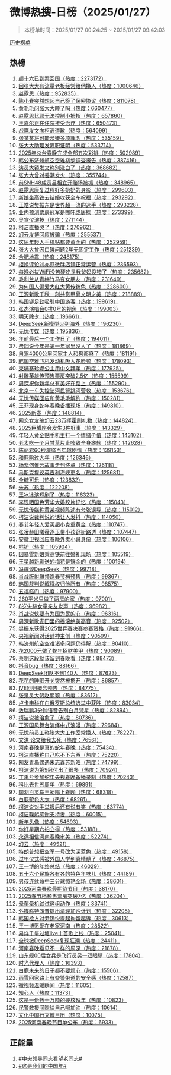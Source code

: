 <h1>
微博热搜-日榜（2025/01/27）
</h1>
<blockquote>
<p>
本榜单时间：2025/01/27 00:24:25 ~ 2025/01/27 09:42:03
</p>
</blockquote>
<p>
<a href="https://github.com/daifee/weibo-hot-search/tree/main/archives/daily">历史榜单</a>
</p>
<h2>
热榜
</h2>
<ol>

<li>
<a href="https://s.weibo.com/weibo?q=%23%E9%A2%9C%E5%8D%81%E5%85%AD%E5%B7%B2%E5%88%B0%E6%A1%88%E5%9B%9E%E5%9B%BD%23" target="weibo">
颜十六已到案回国（热度：2273172）
</a>
</li>

<li>
<a href="https://s.weibo.com/weibo?q=%23%E5%9B%A0%E5%BC%A0%E5%A4%A7%E5%A4%A7%E6%9C%89%E6%B5%81%E9%87%8F%E8%80%81%E6%9D%BF%E7%BB%8F%E5%B8%B8%E7%BB%99%E4%BB%96%E6%8D%A2%E4%BA%BA%23" target="weibo">
因张大大有流量老板经常给他换人（热度：1000646）
</a>
</li>

<li>
<a href="https://s.weibo.com/weibo?q=%23%E8%B5%B5%E9%9C%B2%E6%80%9D%23" target="weibo">
赵露思（热度：952835）
</a>
</li>

<li>
<a href="https://s.weibo.com/weibo?q=%23%E9%99%88%E5%B0%8F%E6%98%A5%E7%AA%81%E7%84%B6%E6%83%B3%E8%B5%B7%E8%87%AA%E5%B7%B1%E7%AD%BE%E4%BA%86%E4%BF%9D%E5%AF%86%E5%8D%8F%E8%AE%AE%23" target="weibo">
陈小春突然想起自己签了保密协议（热度：811078）
</a>
</li>

<li>
<a href="https://s.weibo.com/weibo?q=%23%E9%BB%84%E6%AF%9B%E6%AF%9B%E9%97%AE%E5%BC%A0%E5%A4%A7%E5%A4%A7%E7%9D%A1%E4%BA%86%E5%90%97%23" target="weibo">
黄毛毛问张大大睡了吗（热度：660477）
</a>
</li>

<li>
<a href="https://s.weibo.com/weibo?q=%23%E8%B5%B5%E9%9C%B2%E6%80%9D%E6%AF%94%E8%80%B6%E6%97%A0%E6%B3%95%E6%8E%A7%E5%88%B6%E5%B0%8F%E6%8B%87%E6%8C%87%23" target="weibo">
赵露思比耶无法控制小拇指（热度：657860）
</a>
</li>

<li>
<a href="https://s.weibo.com/weibo?q=%23%E7%8E%8B%E5%98%89%E5%B0%94%E6%AD%A3%E5%9C%A8%E4%BD%8F%E9%99%A2%E6%8E%A5%E5%8F%97%E6%B2%BB%E7%96%97%23" target="weibo">
王嘉尔正在住院接受治疗（热度：650473）
</a>
</li>

<li>
<a href="https://s.weibo.com/weibo?q=%23%E6%88%98%E9%B9%B0%E5%8F%91%E6%96%87%E5%90%91%E6%9F%AF%E6%B4%81%E9%81%93%E6%AD%89%23" target="weibo">
战鹰发文向柯洁道歉（热度：564099）
</a>
</li>

<li>
<a href="https://s.weibo.com/weibo?q=%23%E5%BC%A0%E6%9F%90%E6%9F%90%E5%B0%86%E5%8F%AF%E8%83%BD%E6%B6%89%E5%AB%8C%E5%A4%9A%E9%A1%B9%E7%BD%AA%E5%90%8D%23" target="weibo">
张某某将可能涉嫌多项罪名（热度：535159）
</a>
</li>

<li>
<a href="https://s.weibo.com/weibo?q=%23%E5%BC%A0%E5%A4%A7%E5%A4%A7%E5%8A%A9%E7%90%86%E5%8F%91%E7%A6%BB%E8%81%8C%E8%AF%81%E6%98%8E%23" target="weibo">
张大大助理发离职证明（热度：533714）
</a>
</li>

<li>
<a href="https://s.weibo.com/weibo?q=%232025%E5%B9%B4%E6%80%BB%E5%8F%B0%E6%98%A5%E6%99%9A%E5%AE%8C%E6%88%90%E5%85%A8%E9%83%A8%E4%BA%94%E6%AC%A1%E5%BD%A9%E6%8E%92%23" target="weibo">
2025年总台春晚完成全部五次彩排（热度：502989）
</a>
</li>

<li>
<a href="https://s.weibo.com/weibo?q=%23%E9%9F%A9%E5%85%AC%E5%B8%83%E6%B5%8E%E5%B7%9E%E8%88%AA%E7%A9%BA%E7%A9%BA%E9%9A%BE%E5%88%9D%E6%AD%A5%E8%B0%83%E6%9F%A5%E6%8A%A5%E5%91%8A%23" target="weibo">
韩公布济州航空空难初步调查报告（热度：387416）
</a>
</li>

<li>
<a href="https://s.weibo.com/weibo?q=%23%E6%BC%94%E5%91%98%E5%A4%A7%E9%94%81%E5%8F%91%E6%96%87%E7%A7%B0%E5%88%AB%E6%B4%97%E7%99%BD%E4%BA%86%23" target="weibo">
演员大锁发文称别洗白了（热度：368682）
</a>
</li>

<li>
<a href="https://s.weibo.com/weibo?q=%23%E5%BC%A0%E5%A4%A7%E5%A4%A7%E6%9B%BE%E5%AF%B9%E5%A7%9C%E6%BD%AE%E5%8F%91%E7%81%AB%23" target="weibo">
张大大曾对姜潮发火（热度：355744）
</a>
</li>

<li>
<a href="https://s.weibo.com/weibo?q=%23%E5%89%8DSNH48%E6%88%90%E5%91%98%E5%90%95%E7%9B%B8%E5%AE%9C%E5%BC%80%E8%B5%8C%E5%9C%BA%E8%A2%AB%E6%8A%93%23" target="weibo">
前SNH48成员吕相宜开赌场被抓（热度：348965）
</a>
</li>

<li>
<a href="https://s.weibo.com/weibo?q=%23%E8%B5%B5%E9%9C%B2%E6%80%9D%E5%BA%B7%E5%A4%8D%E8%BF%87%E7%A8%8B%E5%A5%BD%E5%A4%9A%E5%A5%B6%E5%A5%B6%E7%9A%84%E8%BA%AB%E5%BD%B1%23" target="weibo">
赵露思康复过程好多奶奶的身影（热度：299603）
</a>
</li>

<li>
<a href="https://s.weibo.com/weibo?q=%23%E6%96%B0%E5%A8%98%E5%9D%90%E9%AB%98%E9%93%81%E5%8E%BB%E7%BB%93%E5%A9%9A%E6%94%B6%E8%8E%B7%E5%85%A8%E8%BD%A6%E7%A5%9D%E7%A6%8F%23" target="weibo">
新娘坐高铁去结婚收获全车祝福（热度：293292）
</a>
</li>

<li>
<a href="https://s.weibo.com/weibo?q=%23%E7%8E%8B%E7%9A%93%E8%AF%B4%E6%A8%8A%E6%8C%AF%E4%B8%9C%E6%98%AF%E4%B8%96%E7%95%8C%E8%B6%85%E4%B8%80%E6%B5%81%E7%9A%84%E9%80%89%E6%89%8B%23" target="weibo">
王皓说樊振东是世界超一流的选手（热度：293228）
</a>
</li>

<li>
<a href="https://s.weibo.com/weibo?q=%23%E4%B8%9A%E5%86%85%E9%A2%84%E6%B5%8B%E7%A5%A8%E6%88%BF%E5%86%A0%E5%86%9B%E6%98%AF%E5%93%AA%E5%90%92%E6%88%96%E5%94%90%E6%8E%A2%23" target="weibo">
业内预测票房冠军是哪吒或唐探（热度：273399）
</a>
</li>

<li>
<a href="https://s.weibo.com/weibo?q=%23%E5%90%B4%E5%AE%A3%E4%BB%AA%E6%BC%94%E6%8A%80%23" target="weibo">
吴宣仪演技（热度：271144）
</a>
</li>

<li>
<a href="https://s.weibo.com/weibo?q=%23%E6%9F%AF%E6%B4%81%E7%9B%B4%E6%92%AD%E5%93%AD%E4%BA%86%23" target="weibo">
柯洁直播哭了（热度：270962）
</a>
</li>

<li>
<a href="https://s.weibo.com/weibo?q=%23%E5%B9%BB%E4%BA%91%E5%8F%91%E5%8D%9A%E5%9B%9E%E5%BA%94%E8%A2%AB%E9%AA%97%23" target="weibo">
幻云发博回应被骗（热度：255537）
</a>
</li>

<li>
<a href="https://s.weibo.com/weibo?q=%23%E8%BF%99%E5%B1%8A%E5%B9%B4%E8%BD%BB%E4%BA%BA%E6%89%8B%E6%9C%BA%E8%B4%B4%E9%83%BD%E8%A6%81%E9%BB%84%E9%87%91%E7%9A%84%23" target="weibo">
这届年轻人手机贴都要黄金的（热度：252959）
</a>
</li>

<li>
<a href="https://s.weibo.com/weibo?q=%23%E5%BC%A0%E5%A4%A7%E5%A4%A7%E6%9B%BE%E5%9B%A0%E5%8F%A3%E7%A2%91%E9%97%AE%E9%A2%982%E5%B9%B4%E6%97%A0%E5%9B%BA%E5%AE%9A%E5%B7%A5%E4%BD%9C%23" target="weibo">
张大大曾因口碑问题2年无固定工作（热度：251239）
</a>
</li>

<li>
<a href="https://s.weibo.com/weibo?q=%23%E5%90%88%E8%82%A5%E5%9C%B0%E9%9C%87%23" target="weibo">
合肥地震（热度：248175）
</a>
</li>

<li>
<a href="https://s.weibo.com/weibo?q=%23%E6%9F%9C%E5%A7%90%E8%AF%84%E8%AE%BA%E5%88%98%E4%BA%A6%E8%8F%B2%E5%BE%AE%E8%83%96%E5%BA%97%E9%93%BA%E6%AD%A3%E5%B8%B8%E8%BF%90%E8%90%A5%23" target="weibo">
柜姐评论刘亦菲微胖店铺正常运营（热度：236593）
</a>
</li>

<li>
<a href="https://s.weibo.com/weibo?q=%23%E6%AF%8F%E6%99%9A%E5%BF%85%E6%8B%94WiFi%E6%B2%A1%E8%8B%A6%E7%A1%AC%E5%90%83%E6%98%AF%E6%88%91%E7%88%B8%E5%A6%88%E6%B2%A1%E9%94%99%E4%BA%86%23" target="weibo">
每晚必拔WiFi没苦硬吃是我爸妈没错了（热度：235682）
</a>
</li>

<li>
<a href="https://s.weibo.com/weibo?q=%23%E6%AF%9B%E5%88%A9%E5%85%B0%E4%BB%8E%E9%9D%92%E6%A2%85%E7%AB%B9%E9%A9%AC%E5%8F%98%E5%A5%B3%E6%9C%8B%E5%8F%8B%23" target="weibo">
毛利兰从青梅竹马变女朋友（热度：231649）
</a>
</li>

<li>
<a href="https://s.weibo.com/weibo?q=%23%E4%B8%BA%E4%BD%95%E5%9B%BD%E4%BA%BA%E5%81%8F%E7%88%B1%E5%A4%A7%E7%BA%A2%E5%A4%A7%E9%BB%84%E4%BC%A0%E7%BB%9F%E8%89%B2%23" target="weibo">
为何国人偏爱大红大黄传统色（热度：228600）
</a>
</li>

<li>
<a href="https://s.weibo.com/weibo?q=%23%E7%8E%8B%E6%BA%90%E6%96%B0%E6%AD%8C%E5%8D%83%E7%A7%8B%E4%B8%80%E5%88%BB%E5%85%B1%E8%B5%8F%E7%94%B2%E9%AA%A8%E6%96%87%E6%98%8E%E4%B9%8B%E7%BE%8E%23" target="weibo">
王源新歌千秋一刻共赏甲骨文明之美（热度：218889）
</a>
</li>

<li>
<a href="https://s.weibo.com/weibo?q=%23%E9%9F%A9%E5%9B%BD%E9%93%86%E8%B6%B3%E5%8A%B2%E5%90%B8%E5%BC%95%E4%B8%AD%E5%9B%BD%E6%B8%B8%E5%AE%A2%23" target="weibo">
韩国铆足劲吸引中国游客（热度：199619）
</a>
</li>

<li>
<a href="https://s.weibo.com/weibo?q=%23%E5%BC%A0%E6%9D%B0%E6%BC%94%E5%94%B1%E4%BC%9A0%E6%8E%920%E5%8F%B7%E7%9A%84%E8%A7%86%E8%A7%92%23" target="weibo">
张杰演唱会0排0号的视角（热度：199003）
</a>
</li>

<li>
<a href="https://s.weibo.com/weibo?q=%23%E6%98%8E%E5%A4%A9%E9%99%A4%E5%A4%95%23" target="weibo">
明天除夕（热度：196661）
</a>
</li>

<li>
<a href="https://s.weibo.com/weibo?q=%23DeepSeek%E6%96%B0%E6%A8%A1%E5%9E%8B%E7%81%AB%E5%88%B0%E6%B5%B7%E5%A4%96%23" target="weibo">
DeepSeek新模型火到海外（热度：196230）
</a>
</li>

<li>
<a href="https://s.weibo.com/weibo?q=%23%E6%97%A0%E5%BF%A7%E4%BC%A0%E5%AA%92%23" target="weibo">
无忧传媒（热度：195836）
</a>
</li>

<li>
<a href="https://s.weibo.com/weibo?q=%23%E5%B9%B4%E5%89%8D%E6%9C%80%E5%90%8E%E4%B8%80%E4%B8%AA%E5%B7%A5%E4%BD%9C%E6%97%A5%E4%BA%86%23" target="weibo">
年前最后一个工作日了（热度：194011）
</a>
</li>

<li>
<a href="https://s.weibo.com/weibo?q=%23%E8%B4%B9%E7%BF%94%E8%AF%B4%E4%BB%8A%E5%B9%B4%E6%98%AF%E7%AC%AC%E4%B8%80%E5%B9%B4%E5%AE%B6%E9%87%8C%E6%B2%A1%E4%BA%BA%E4%BA%86%23" target="weibo">
费翔说今年是第一年家里没人了（热度：181869）
</a>
</li>

<li>
<a href="https://s.weibo.com/weibo?q=%23%E8%87%AA%E9%A9%BE4000%E5%85%AC%E9%87%8C%E5%9B%9E%E5%AE%B6%E4%B8%BB%E4%BA%BA%E5%92%8C%E7%8B%97%E9%83%BD%E9%BA%BB%E4%BA%86%23" target="weibo">
自驾4000公里回家主人和狗都麻了（热度：181191）
</a>
</li>

<li>
<a href="https://s.weibo.com/weibo?q=%23%E9%9F%A9%E5%9B%BD%E7%A9%BA%E9%9A%BE%E9%A3%9E%E6%9C%BA%E5%8F%91%E5%8A%A8%E6%9C%BA%E5%90%B8%E5%85%A5%E8%8A%B1%E8%84%B8%E9%B8%AD%23" target="weibo">
韩国空难飞机发动机吸入花脸鸭（热度：178093）
</a>
</li>

<li>
<a href="https://s.weibo.com/weibo?q=%23%E6%9F%AC%E5%9F%94%E5%AF%A8%E7%8F%8D%E5%A8%9C%E5%85%AC%E4%B8%BB%E7%94%A8%E4%B8%AD%E6%96%87%E6%8B%9C%E5%B9%B4%23" target="weibo">
柬埔寨珍娜公主用中文拜年（热度：177925）
</a>
</li>

<li>
<a href="https://s.weibo.com/weibo?q=%23%E5%B0%84%E9%9B%95%E8%8B%B1%E9%9B%84%E4%BC%A0%E9%A2%84%E5%94%AE%E7%A5%A8%E6%88%BF%E7%AA%81%E7%A0%B42.5%E4%BA%BF%23" target="weibo">
射雕英雄传预售票房突破2.5亿（热度：155599）
</a>
</li>

<li>
<a href="https://s.weibo.com/weibo?q=%23%E5%91%A8%E6%B7%B1%E7%A5%9D%E4%BD%A0%E6%96%B0%E5%B9%B4%E6%80%BB%E6%9C%89%E7%BE%8E%E5%A5%BD%E5%9C%A8%E8%B7%AF%E4%B8%8A%23" target="weibo">
周深祝你新年总有美好在路上（热度：155290）
</a>
</li>

<li>
<a href="https://s.weibo.com/weibo?q=%23%E5%8C%97%E4%BA%AC%E4%B8%80%E8%BD%A6%E5%A4%B1%E6%8E%A7%E5%9D%A0%E6%B2%B3%E6%B0%91%E8%AD%A6%E8%B7%B3%E6%B2%B3%E8%90%A5%E6%95%91%23" target="weibo">
北京一车失控坠河民警跳河营救（热度：153676）
</a>
</li>

<li>
<a href="https://s.weibo.com/weibo?q=%23%E6%97%A0%E5%BF%A7%E4%BC%A0%E5%AA%92%E5%9B%9E%E5%BA%94%E5%92%8C%E9%BB%84%E6%AF%9B%E6%AF%9B%E8%A7%A3%E7%BA%A6%23" target="weibo">
无忧传媒回应和黄毛毛解约（热度：150281）
</a>
</li>

<li>
<a href="https://s.weibo.com/weibo?q=%23%E7%8E%8B%E8%8F%B2%E7%8E%B0%E8%BA%AB%E8%9B%87%E5%B9%B4%E6%98%A5%E6%99%9A%E5%A4%87%E6%92%AD%E7%8E%B0%E5%9C%BA%23" target="weibo">
王菲现身蛇年春晚备播现场（热度：149810）
</a>
</li>

<li>
<a href="https://s.weibo.com/weibo?q=%232025%E6%96%B0%E6%98%A5%23" target="weibo">
2025新春（热度：148814）
</a>
</li>

<li>
<a href="https://s.weibo.com/weibo?q=%23%E7%BD%91%E6%81%8B%E5%A5%B3%E5%8F%8B%E9%AA%97%E5%B9%BB%E4%BA%9123%E4%B8%87%E6%8C%A5%E9%9C%8D%E5%88%B7%E7%A4%BC%E7%89%A9%23" target="weibo">
网恋女友骗幻云23万挥霍刷礼物（热度：144824）
</a>
</li>

<li>
<a href="https://s.weibo.com/weibo?q=%232025%E5%B7%A8%E8%9F%B9%E5%BA%A7%E4%BC%9A%E5%8F%91%E7%94%9F3%E4%BB%B6%E5%A5%BD%E4%BA%8B%23" target="weibo">
2025巨蟹座会发生3件好事（热度：143329）
</a>
</li>

<li>
<a href="https://s.weibo.com/weibo?q=%23%E5%B9%B4%E8%BD%BB%E4%BA%BA%E9%BB%84%E9%87%91%E8%B4%B4%E6%89%8B%E6%9C%BA%E4%B8%BB%E6%89%93%E4%B8%80%E4%B8%AA%E6%83%85%E7%BB%AA%E4%BB%B7%E5%80%BC%23" target="weibo">
年轻人黄金贴手机主打一个情绪价值（热度：143102）
</a>
</li>

<li>
<a href="https://s.weibo.com/weibo?q=%23%E8%80%81%E5%A4%AA%E5%90%83%E4%B8%80%E4%B8%AA%E6%9C%88%E7%94%98%E8%8D%89%E7%89%87%E6%AD%A2%E5%92%B3%E8%87%B4%E5%85%A8%E8%BA%AB%E7%98%AB%E8%BD%AF%23" target="weibo">
老太吃一个月甘草片止咳致全身瘫软（热度：142628）
</a>
</li>

<li>
<a href="https://s.weibo.com/weibo?q=%23%E9%99%88%E4%B8%BD%E5%90%9B60%E7%A7%92%E6%BC%94%E7%BB%8E%E7%99%BE%E5%B9%B4%E8%B6%8A%E5%89%A7%E6%83%85%23" target="weibo">
陈丽君60秒演绎百年越剧情（热度：139153）
</a>
</li>

<li>
<a href="https://s.weibo.com/weibo?q=%23%E5%92%8C%E9%B9%BF%E6%99%97%E8%BF%87%E5%A4%A7%E5%B9%B4%23" target="weibo">
和鹿晗过大年（热度：126346）
</a>
</li>

<li>
<a href="https://s.weibo.com/weibo?q=%23%E6%9D%A8%E7%B4%AB%E4%BD%95%E6%83%9F%E8%8A%B3%E6%95%85%E4%BA%8B%E8%B5%B0%E5%88%B0%E7%BB%88%E7%AB%A0%23" target="weibo">
杨紫何惟芳故事走到终章（热度：126118）
</a>
</li>

<li>
<a href="https://s.weibo.com/weibo?q=%23%E9%A9%AC%E6%96%AF%E5%85%8B%E6%8F%90%E8%AE%AE%E8%8B%B1%E5%90%89%E5%88%A9%E6%B5%B7%E5%B3%A1%E6%9B%B4%E5%90%8D%23" target="weibo">
马斯克提议英吉利海峡更名（热度：125681）
</a>
</li>

<li>
<a href="https://s.weibo.com/weibo?q=%23%E5%85%A8%E7%B3%96%E5%8F%AF%E4%B9%90%23" target="weibo">
全糖可乐（热度：123832）
</a>
</li>

<li>
<a href="https://s.weibo.com/weibo?q=%23%E6%9C%B1%E8%8B%8F%23" target="weibo">
朱苏（热度：122208）
</a>
</li>

<li>
<a href="https://s.weibo.com/weibo?q=%23%E7%8E%8B%E5%86%B0%E5%86%B0%E6%BC%94%E7%9F%AD%E5%89%A7%E4%BA%86%23" target="weibo">
王冰冰演短剧了（热度：116323）
</a>
</li>

<li>
<a href="https://s.weibo.com/weibo?q=%23%E6%9D%8E%E7%8E%B0%E6%99%92%E5%9B%BD%E8%89%B2%E8%8A%B3%E5%8D%8E%E5%A4%A7%E5%A9%9A%E8%83%B6%E7%89%87%E8%AE%B0%E5%BF%86%23" target="weibo">
李现晒国色芳华大婚胶片记忆（热度：115043）
</a>
</li>

<li>
<a href="https://s.weibo.com/weibo?q=%23%E6%97%A0%E5%BF%A7%E4%BC%A0%E5%AA%92%E7%A7%B0%E9%BB%84%E6%9F%90%E8%A7%86%E9%A2%91%E9%99%88%E8%BF%B0%E6%9C%89%E5%A4%B8%E5%BC%A0%E8%AF%AF%E5%AF%BC%23" target="weibo">
无忧传媒称黄某视频陈述有夸张误导（热度：115012）
</a>
</li>

<li>
<a href="https://s.weibo.com/weibo?q=%23%E6%9F%AF%E6%B4%81%E8%AF%B4%E8%A3%81%E5%88%A4%E8%AF%B4%E7%9A%84%E8%AF%9D%E8%AE%A9%E4%BA%BA%E5%8F%91%E6%8A%96%23" target="weibo">
柯洁说裁判说的话让人发抖（热度：114050）
</a>
</li>

<li>
<a href="https://s.weibo.com/weibo?q=%23%E6%98%A5%E8%8A%82%E5%B9%B4%E8%BD%BB%E4%BA%BA%E7%88%B1%E4%B9%B0%E8%B6%85%E5%B0%8F%E5%85%8B%E9%87%8D%E9%BB%84%E9%87%91%23" target="weibo">
春节年轻人爱买超小克重黄金（热度：110747）
</a>
</li>

<li>
<a href="https://s.weibo.com/weibo?q=%23%E5%BC%A0%E5%87%8C%E8%B5%AB%E7%94%B0%E6%9B%A6%E8%96%87%E9%80%90%E7%8E%89%E5%B8%A6%E5%B0%8F%E5%AD%A9%E9%80%9B%E8%A1%97%E8%B7%AF%E9%80%8F%23" target="weibo">
张凌赫田曦薇逐玉带小孩逛街路透（热度：107447）
</a>
</li>

<li>
<a href="https://s.weibo.com/weibo?q=%23%E5%AE%89%E5%BE%BD%E5%8D%AB%E8%A7%86%E5%9B%9E%E5%BA%94%E6%98%A5%E6%99%9A%E5%A4%96%E5%8D%96%E5%B0%8F%E5%93%A5%E8%BA%AB%E4%BB%BD%23" target="weibo">
安徽卫视回应春晚外卖小哥身份（热度：106106）
</a>
</li>

<li>
<a href="https://s.weibo.com/weibo?q=%23%E6%A3%8D%E9%93%B2%23" target="weibo">
棍铲（热度：105904）
</a>
</li>

<li>
<a href="https://s.weibo.com/weibo?q=%23%E5%9B%A0%E6%9A%B4%E9%9B%AA%E6%96%B0%E5%A8%98%E4%B9%98%E9%AB%98%E9%93%81%E5%89%8D%E5%BE%80%E5%A9%9A%E7%A4%BC%E7%8E%B0%E5%9C%BA%23" target="weibo">
因暴雪新娘乘高铁前往婚礼现场（热度：105519）
</a>
</li>

<li>
<a href="https://s.weibo.com/weibo?q=%23%E7%8E%8B%E6%98%9F%E8%B6%8A%E6%96%B0%E5%89%A7%E9%80%81%E7%9A%84%E6%A2%85%E8%8A%B1%E6%98%AF%E9%95%B6%E9%87%91%E7%9A%84%23" target="weibo">
王星越新剧送的梅花是镶金的（热度：100194）
</a>
</li>

<li>
<a href="https://s.weibo.com/weibo?q=%23%E5%86%AF%E9%AA%A5%E8%B0%88DeepSeek%23" target="weibo">
冯骥谈DeepSeek（热度：99718）
</a>
</li>

<li>
<a href="https://s.weibo.com/weibo?q=%23%E8%82%96%E6%88%98%E7%89%88%E5%B0%84%E9%9B%95%E9%A2%86%E8%B7%91%E6%98%A5%E8%8A%82%E6%A1%A3%E9%A2%84%E5%94%AE%23" target="weibo">
肖战版射雕领跑春节档预售（热度：99367）
</a>
</li>

<li>
<a href="https://s.weibo.com/weibo?q=%23%E9%9F%A9%E5%9B%BD%E8%A3%81%E5%88%A4%E8%AF%B4%E8%A7%A3%E9%87%8A%E6%9D%83%E5%BD%92%E4%BB%96%E6%89%80%E6%9C%89%23" target="weibo">
韩国裁判说解释权归他所有（热度：98575）
</a>
</li>

<li>
<a href="https://s.weibo.com/weibo?q=%23%E4%BA%94%E7%A6%8F%E4%B8%B4%E9%97%A8%23" target="weibo">
五福临门（热度：97900）
</a>
</li>

<li>
<a href="https://s.weibo.com/weibo?q=%23260%E5%B9%B3%E7%B1%B3%E5%8F%AA%E5%81%9A%E4%BA%86%E4%B8%A4%E6%88%BF%E7%9A%84%E5%AE%B6%23" target="weibo">
260平米只做了两房的家（热度：97001）
</a>
</li>

<li>
<a href="https://s.weibo.com/weibo?q=%238%E5%B2%81%E5%A4%B1%E8%B8%AA%E5%A5%B3%E7%AB%A5%E4%BA%B2%E5%8F%8B%E5%8F%91%E5%A3%B0%23" target="weibo">
8岁失踪女童亲友发声（热度：96982）
</a>
</li>

<li>
<a href="https://s.weibo.com/weibo?q=%23%E8%82%96%E6%88%98%E8%AF%B4%E4%BE%A0%E8%A6%81%E6%9C%89%E4%B8%BA%E5%9B%BD%E4%B8%BA%E6%B0%91%E7%9A%84%E5%BF%83%23" target="weibo">
肖战说侠要有为国为民的心（热度：96316）
</a>
</li>

<li>
<a href="https://s.weibo.com/weibo?q=%23%E5%91%A8%E6%B7%B1%E6%96%B0%E6%AD%8C%E9%BA%A6%E7%94%B0%E9%87%8C%E7%9A%84%E6%91%87%E6%BB%9A%E7%BB%9D%E7%BE%8E%E9%AB%98%E9%9F%B3%23" target="weibo">
周深新歌麦田里的摇滚绝美高音（热度：92502）
</a>
</li>

<li>
<a href="https://s.weibo.com/weibo?q=%23%E6%A8%8A%E6%8C%AF%E4%B8%9C%E8%8E%B7%E5%BE%972025%E4%B8%96%E4%B9%92%E8%B5%9B%E5%86%B3%E8%B5%9B%E5%8F%82%E8%B5%9B%E8%B5%84%E6%A0%BC%23" target="weibo">
樊振东获得2025世乒赛决赛参赛资格（热度：91966）
</a>
</li>

<li>
<a href="https://s.weibo.com/weibo?q=%23%E5%A4%AE%E8%A7%86%E6%96%B0%E9%97%BB%E5%AF%B9%E8%AF%9D%E5%B0%81%E7%A5%9E%E4%B8%BB%E5%88%9B%23" target="weibo">
央视新闻对话封神主创（热度：90599）
</a>
</li>

<li>
<a href="https://s.weibo.com/weibo?q=%23%E9%9F%A9%E6%B5%8E%E5%B7%9E%E8%88%AA%E7%A9%BA%E7%A9%BA%E9%9A%BE%E8%AF%B8%E5%A4%9A%E9%97%AE%E9%A2%98%E4%BB%8D%E5%BE%85%E8%A7%A3%23" target="weibo">
韩济州航空空难诸多问题仍待解（热度：90410）
</a>
</li>

<li>
<a href="https://s.weibo.com/weibo?q=%23%E8%8A%B12000%E5%85%83%E5%81%9A%E4%BA%86%E8%9B%87%E5%B9%B4%E6%8B%9B%E8%B4%A2%E7%BE%8E%E7%94%B2%23" target="weibo">
花2000元做了蛇年招财美甲（热度：90089）
</a>
</li>

<li>
<a href="https://s.weibo.com/weibo?q=%23%E8%94%A1%E6%98%8E%E8%BF%99%E6%AE%B5%E5%B0%B1%E8%AF%A5%E7%95%99%E5%88%B0%E6%98%A5%E6%99%9A%E7%9C%8B%23" target="weibo">
蔡明这段就该留到春晚看（热度：88473）
</a>
</li>

<li>
<a href="https://s.weibo.com/weibo?q=%23%E6%8A%96%E9%9F%B3bug%23" target="weibo">
抖音bug（热度：88166）
</a>
</li>

<li>
<a href="https://s.weibo.com/weibo?q=%23DeepSeek%E5%9B%A2%E9%98%9F%E4%B8%8D%E5%88%B0140%E4%BA%BA%23" target="weibo">
DeepSeek团队不到140人（热度：87623）
</a>
</li>

<li>
<a href="https://s.weibo.com/weibo?q=%23%E8%8A%B1%E8%8A%B1%E7%9A%84%E7%9D%A1%E7%9C%A0%E5%BC%80%E5%85%B3%E7%AA%81%E7%84%B6%E8%A2%AB%E6%91%81%E5%BC%80%23" target="weibo">
花花的睡眠开关突然被摁开（热度：86857）
</a>
</li>

<li>
<a href="https://s.weibo.com/weibo?q=%23IVE%E5%9B%9E%E5%BD%92%E6%A6%82%E5%BF%B5%E9%A2%84%E5%91%8A%23" target="weibo">
IVE回归概念预告（热度：84775）
</a>
</li>

<li>
<a href="https://s.weibo.com/weibo?q=%23%E5%BC%A0%E6%B3%89%E7%81%B5%E5%A4%A7%E8%B5%9E%E8%B5%B5%E4%B8%BD%E9%A2%96%23" target="weibo">
张泉灵大赞赵丽颖（热度：83612）
</a>
</li>

<li>
<a href="https://s.weibo.com/weibo?q=%23%E5%8D%A2%E5%8D%A1%E7%94%B3%E7%A7%91%E5%9C%A8%E7%99%BD%E4%BF%84%E7%BD%97%E6%96%AF%E6%80%BB%E7%BB%9F%E9%80%89%E4%B8%BE%E4%B8%AD%E8%8E%B7%E8%83%9C%23" target="weibo">
卢卡申科在白俄罗斯总统选举中获胜（热度：83034）
</a>
</li>

<li>
<a href="https://s.weibo.com/weibo?q=%23%E6%95%96%E7%91%9E%E9%B9%8F3%E5%88%86%E9%92%9F%E8%AF%AD%E9%9F%B3%E5%91%8A%E5%88%AB%E7%99%BD%E6%9C%88%E6%A2%B5%E6%98%9F%23" target="weibo">
敖瑞鹏3分钟语音告别白月梵星（热度：82894）
</a>
</li>

<li>
<a href="https://s.weibo.com/weibo?q=%23%E6%9F%AF%E6%B4%81%E8%AF%B4%E8%A2%AB%E6%B2%BB%E6%84%88%E4%BA%86%23" target="weibo">
柯洁说被治愈了（热度：80736）
</a>
</li>

<li>
<a href="https://s.weibo.com/weibo?q=%23%E7%8E%8B%E6%BA%90%E5%9B%BD%E9%A3%8E%E8%88%9E%E5%8F%B0%E6%BC%94%E7%BB%8E%E4%B8%AD%E5%BC%8F%E6%B5%AA%E6%BC%AB%23" target="weibo">
王源国风舞台演绎中式浪漫（热度：79684）
</a>
</li>

<li>
<a href="https://s.weibo.com/weibo?q=%23%E6%97%A0%E5%BF%A7%E5%89%8D%E5%91%98%E5%B7%A5%E7%A7%B0%E5%BC%A0%E5%A4%A7%E5%A4%A7%E5%B7%A5%E4%BD%9C%E5%AE%A4%E5%B8%B8%E6%8D%A2%E4%BA%BA%23" target="weibo">
无忧前员工称张大大工作室常换人（热度：78227）
</a>
</li>

<li>
<a href="https://s.weibo.com/weibo?q=%23%E6%96%87%E6%B7%87%20%E8%AE%BA%E6%96%87%E7%BB%99%E6%88%91%E5%8E%BB%E6%AD%BB%23" target="weibo">
文淇 论文给我去死（热度：76561）
</a>
</li>

<li>
<a href="https://s.weibo.com/weibo?q=%23%E6%B2%B3%E5%8D%97%E6%98%A5%E6%99%9A%E6%98%AF%E7%9C%9F%E7%9A%84%E8%9B%87%E5%B9%B4%E6%98%A5%E6%99%9A%23" target="weibo">
河南春晚是真的蛇年春晚（热度：75434）
</a>
</li>

<li>
<a href="https://s.weibo.com/weibo?q=%23%E6%9F%AF%E6%B4%81%E7%9B%B4%E6%92%AD%E7%A7%B0%E8%87%AA%E5%B7%B1%E5%90%83%E4%B8%8D%E4%B8%8B%E4%B8%9C%E8%A5%BF%23" target="weibo">
柯洁直播称自己吃不下东西（热度：75220）
</a>
</li>

<li>
<a href="https://s.weibo.com/weibo?q=%23%E7%BD%91%E5%8F%8B%E9%9D%92%E5%B2%9B%E5%81%B6%E9%81%87%E6%9C%B1%E5%BF%97%E9%91%AB%E8%8B%8F%E6%96%B0%E7%9A%93%23" target="weibo">
网友青岛偶遇朱志鑫苏新皓（热度：74799）
</a>
</li>

<li>
<a href="https://s.weibo.com/weibo?q=%23%E6%9F%AF%E6%B4%81%E8%AF%B4%E4%B8%BA%E7%AC%AC9%E5%86%A0%E4%BB%98%E5%87%BA%E4%BA%86%E5%BE%88%E5%A4%9A%23" target="weibo">
柯洁说为第9冠付出了很多（热度：70924）
</a>
</li>

<li>
<a href="https://s.weibo.com/weibo?q=%23%E4%B8%81%E7%A6%B9%E5%85%AE%E5%8F%82%E5%8A%A0%E8%9B%87%E5%B9%B4%E5%A4%AE%E8%A7%86%E6%98%A5%E6%99%9A%E5%A4%87%E6%92%AD%E5%BD%95%E5%88%B6%23" target="weibo">
丁禹兮参加蛇年央视春晚备播录制（热度：70243）
</a>
</li>

<li>
<a href="https://s.weibo.com/weibo?q=%23%E7%A7%91%E6%AF%94%E5%8E%BB%E4%B8%96%E4%BA%94%E5%91%A8%E5%B9%B4%23" target="weibo">
科比去世五周年（热度：69891）
</a>
</li>

<li>
<a href="https://s.weibo.com/weibo?q=%23%E5%9B%BD%E7%BE%BD%E7%99%BE%E7%81%B5%E9%B8%9F%E7%8E%8B%E6%98%B6%E5%94%B1%E4%B8%8A%E6%98%A5%E6%99%9A%23" target="weibo">
国羽百灵鸟王昶唱上春晚（热度：68318）
</a>
</li>

<li>
<a href="https://s.weibo.com/weibo?q=%23%E7%99%BD%E9%B9%BF%E9%A9%BC%E8%89%B2%E5%A4%A7%E8%A1%A3%23" target="weibo">
白鹿驼色大衣（热度：68261）
</a>
</li>

<li>
<a href="https://s.weibo.com/weibo?q=%23%E6%9F%AF%E6%B4%81%E8%AF%B4%E5%AF%B9%E6%89%8B%E4%B8%BE%E6%8A%A5%E5%90%8E%E8%BF%98%E6%9C%89%E8%AF%B4%E6%9C%89%E7%AC%91%23" target="weibo">
柯洁说对手举报后还有说有笑（热度：63774）
</a>
</li>

<li>
<a href="https://s.weibo.com/weibo?q=%23%E6%9F%AF%E6%B4%81%E9%9E%A0%E8%BA%AC%E6%84%9F%E8%B0%A2%E6%94%AF%E6%8C%81%E8%80%85%23" target="weibo">
柯洁鞠躬感谢支持者（热度：60015）
</a>
</li>

<li>
<a href="https://s.weibo.com/weibo?q=%23%E6%96%B0%E5%B9%B4%E5%A4%B4%E5%83%8F%23" target="weibo">
新年头像（热度：54693）
</a>
</li>

<li>
<a href="https://s.weibo.com/weibo?q=%23%E4%BD%A0%E5%A5%BD%E6%98%9F%E6%9C%9F%E5%85%AD%E6%8B%8D%E7%AB%8B%E5%BE%97%23" target="weibo">
你好星期六拍立得（热度：53188）
</a>
</li>

<li>
<a href="https://s.weibo.com/weibo?q=%23%E6%B0%B8%E8%BF%9C%E7%9B%B8%E4%BF%A1%E6%B2%B3%E5%8D%97%E6%98%A5%E6%99%9A%E5%AE%A1%E7%BE%8E%23" target="weibo">
永远相信河南春晚审美（热度：52274）
</a>
</li>

<li>
<a href="https://s.weibo.com/weibo?q=%23%E5%B9%BB%E4%BA%91%23" target="weibo">
幻云（热度：49521）
</a>
</li>

<li>
<a href="https://s.weibo.com/weibo?q=%23%E7%89%B9%E6%9C%97%E6%99%AE%E6%83%B3%E6%8A%8A%E7%A9%BA%E5%86%9B%E4%B8%80%E5%8F%B7%E6%94%B9%E4%B8%BA%E6%B7%B1%E8%93%9D%E8%89%B2%23" target="weibo">
特朗普想把空军一号改为深蓝色（热度：49158）
</a>
</li>

<li>
<a href="https://s.weibo.com/weibo?q=%23%E8%BF%87%E5%B9%B4%E4%BB%AA%E5%BC%8F%E6%84%9F%E8%A2%AB%E5%A4%96%E5%9B%BD%E4%BA%BA%E5%AD%A6%E5%88%B0%E7%9C%9F%E7%B2%BE%E9%AB%93%E4%BA%86%23" target="weibo">
过年仪式感被外国人学到真精髓了（热度：46875）
</a>
</li>

<li>
<a href="https://s.weibo.com/weibo?q=%23%E7%8E%8B%E4%B8%80%E5%8D%9A%E7%9A%84%E5%B9%B4%E7%BB%88%E6%80%BB%E7%BB%93%23" target="weibo">
王一博的年终总结（热度：46029）
</a>
</li>

<li>
<a href="https://s.weibo.com/weibo?q=%23%E4%BA%94%E5%8D%81%E5%85%AD%E4%B8%AA%E6%B0%91%E6%97%8F%E5%90%84%E6%9C%89%E5%90%84%E7%9A%84%E7%89%B9%E8%89%B2%E5%B9%B4%E5%91%B3%E5%84%BF%23" target="weibo">
五十六个民族各有各的特色年味儿（热度：44189）
</a>
</li>

<li>
<a href="https://s.weibo.com/weibo?q=%23%E7%94%B7%E5%AD%A9%E8%BF%9E%E7%BB%AD%E5%91%BD%E4%B8%AD%E4%B8%89%E5%88%86%E7%90%83%E6%83%8A%E8%89%B3%E5%85%A8%E5%9C%BA%23" target="weibo">
男孩连续命中三分球惊艳全场（热度：38601）
</a>
</li>

<li>
<a href="https://s.weibo.com/weibo?q=%232025%E6%B2%B3%E5%8D%97%E6%98%A5%E6%99%9A%E6%9C%80%E6%9C%9F%E5%BE%85%E8%8A%82%E7%9B%AE%23" target="weibo">
2025河南春晚最期待节目（热度：38170）
</a>
</li>

<li>
<a href="https://s.weibo.com/weibo?q=%232025%E6%98%A5%E8%8A%82%E6%A1%A3%E9%A2%84%E5%94%AE%E7%A5%A8%E6%88%BF%E7%AA%81%E7%A0%B47%E4%BA%BF%23" target="weibo">
2025春节档预售票房突破7亿（热度：36204）
</a>
</li>

<li>
<a href="https://s.weibo.com/weibo?q=%23%E6%99%95%E8%BD%A6%E6%99%95%E6%9C%BA%E8%AF%95%E8%AF%95%E8%BF%99%E7%BB%84%E5%8A%A8%E4%BD%9C%23" target="weibo">
晕车晕机试试这组动作（热度：33741）
</a>
</li>

<li>
<a href="https://s.weibo.com/weibo?q=%23%E5%A4%96%E5%AA%92%E7%A7%B0%E7%89%B9%E6%9C%97%E6%99%AE%E6%8F%90%E5%87%BA%E6%B8%85%E7%90%86%E5%8A%A0%E6%B2%99%E8%AE%A1%E5%88%92%23" target="weibo">
外媒称特朗普提出清理加沙计划（热度：32208）
</a>
</li>

<li>
<a href="https://s.weibo.com/weibo?q=%23%E9%9F%A9%E5%9B%BD%E6%A3%80%E6%96%B9%E5%AF%B9%E5%B0%B9%E9%94%A1%E6%82%A6%E6%8F%90%E8%B5%B7%E6%8B%98%E7%95%99%E8%B5%B7%E8%AF%89%23" target="weibo">
韩国检方对尹锡悦提起拘留起诉（热度：30613）
</a>
</li>

<li>
<a href="https://s.weibo.com/weibo?q=%23%E7%8E%8B%E4%B8%80%E5%8D%9A%E6%84%BF%E7%88%B1%E5%9C%A8%E8%80%81%E5%AE%B6%E6%B2%B3%E5%8D%97%23" target="weibo">
王一博愿爱在老家河南（热度：28522）
</a>
</li>

<li>
<a href="https://s.weibo.com/weibo?q=%23%E6%98%93%E7%83%8A%E5%8D%83%E7%8E%BA%E8%BF%87%E5%A1%98live%E5%8D%81%E9%A6%96%E6%AD%8C%E4%B8%8A%E7%BA%BF%23" target="weibo">
易烊千玺过塘live十首歌上线（热度：25041）
</a>
</li>

<li>
<a href="https://s.weibo.com/weibo?q=%23%E5%85%A8%E7%90%83%E6%8E%80DeepSeek%E5%A4%8D%E7%8E%B0%E7%8B%82%E6%BD%AE%23" target="weibo">
全球掀DeepSeek复现狂潮（热度：24411）
</a>
</li>

<li>
<a href="https://s.weibo.com/weibo?q=%23%E6%B2%B3%E5%8D%97%E6%98%A5%E6%99%9A%E7%9C%8B%E8%A7%81%E4%B8%8D%E4%B8%80%E6%A0%B7%E7%9A%84%E5%91%A8%E6%B7%B1%23" target="weibo">
河南春晚看见不一样的周深（热度：21878）
</a>
</li>

<li>
<a href="https://s.weibo.com/weibo?q=%23%E5%B1%B1%E4%B8%9C%E8%88%B000%E5%90%8E%E5%A5%B3%E5%85%B5%E6%98%AF%E9%A3%9E%E8%A1%8C%E5%91%98%E5%8F%A6%E4%B8%80%E5%8F%8C%E7%9C%BC%E7%9D%9B%23" target="weibo">
山东舰00后女兵是飞行员另一双眼睛（热度：17804）
</a>
</li>

<li>
<a href="https://s.weibo.com/weibo?q=%23%E6%97%B6%E5%85%89%E4%BB%A3%E7%90%86%E4%BA%BA%23" target="weibo">
时光代理人（热度：16393）
</a>
</li>

<li>
<a href="https://s.weibo.com/weibo?q=%23%E7%99%BD%E9%B9%BF%E6%9C%AA%E6%9D%A5%E7%9A%84%E6%97%A5%E5%AD%90%E9%83%BD%E4%B8%8D%E8%A6%81%E7%83%A6%E5%BF%83%23" target="weibo">
白鹿未来的日子都不要烦心（热度：15506）
</a>
</li>

<li>
<a href="https://s.weibo.com/weibo?q=%23%E9%9B%A8%E9%9B%AA%E5%9B%9E%E5%AE%B6%E8%B7%AF%E4%B8%8A%E6%9C%89%E4%BA%A4%E8%AD%A6%E5%B8%A6%E9%81%93%E7%9A%84%E5%AE%89%E5%85%A8%E6%84%9F%23" target="weibo">
雨雪回家路上有交警带道的安全感（热度：12587）
</a>
</li>

<li>
<a href="https://s.weibo.com/weibo?q=%23%E5%BE%AE%E8%A7%86%E9%A2%91%E6%B8%A9%E6%9A%96%E7%9E%AC%E9%97%B4%23" target="weibo">
微视频温暖瞬间（热度：11605）
</a>
</li>

<li>
<a href="https://s.weibo.com/weibo?q=%23%E7%9F%A5%E5%BF%83%E4%BA%BA%23" target="weibo">
知心人（热度：11373）
</a>
</li>

<li>
<a href="https://s.weibo.com/weibo?q=%23%E8%BF%99%E6%98%AF%E4%B8%80%E4%BB%BD%E6%95%B0%E5%8D%81%E4%B8%87%E5%90%A8%E7%9A%84%E7%A1%AC%E6%A0%B8%E6%8B%9C%E5%B9%B4%23" target="weibo">
这是一份数十万吨的硬核拜年（热度：10823）
</a>
</li>

<li>
<a href="https://s.weibo.com/weibo?q=%23%E6%B0%91%E8%AD%A6%E6%95%91%E6%8F%B4%E9%97%B4%E9%9A%99%E7%BB%99%E8%87%AA%E5%B7%B1%E5%96%8A%E5%8A%A0%E6%B2%B9%23" target="weibo">
民警救援间隙给自己喊加油（热度：10614）
</a>
</li>

<li>
<a href="https://s.weibo.com/weibo?q=%23%E6%96%87%E5%8C%96%E4%B8%AD%E5%9B%BD%E8%A1%8C%E6%96%87%E5%8D%9A%E6%97%A5%E5%8E%86%23" target="weibo">
文化中国行文博日历（热度：10075）
</a>
</li>

<li>
<a href="https://s.weibo.com/weibo?q=%232025%E6%B2%B3%E5%8D%97%E6%98%A5%E6%99%9A%E8%8A%82%E7%9B%AE%E5%8D%95%E5%85%AC%E5%B8%83%23" target="weibo">
2025河南春晚节目单公布（热度：6933）
</a>
</li>

</ol>
<h2>
正能量
</h2>
<ol>

<li>
<a href="https://s.weibo.com/weibo?q=%23%23%E4%B8%AD%E5%A4%AE%E9%A2%86%E5%AF%BC%E5%90%8C%E5%BF%97%E7%9C%8B%E6%9C%9B%E8%80%81%E5%90%8C%E5%BF%97%23%23" target="weibo">
#中央领导同志看望老同志#
</a>
</li>

<li>
<a href="https://s.weibo.com/weibo?q=%23%23%E8%BF%99%E6%98%AF%E6%88%91%E4%BB%AC%E7%9A%84%E4%B8%AD%E5%9B%BD%E5%B9%B4%23%23" target="weibo">
#这是我们的中国年#
</a>
</li>

</ol>